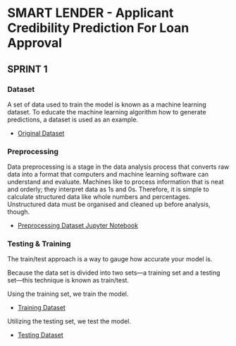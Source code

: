 # SMART LENDER - Applicant Credibility Prediction For Loan Approval

## SPRINT 1

### Dataset

A set of data used to train the model is known as a machine learning dataset. To educate the machine learning algorithm how to generate predictions, a dataset is used as an example.

- [Original Dataset](https://github.com/IBM-EPBL/IBM-Project-43797-1660719685/blob/main/Project%20Development%20Phase/Sprint%201/loan_prediction.csv)

### Preprocessing

Data preprocessing is a stage in the data analysis process that converts raw data into a format that computers and machine learning software can understand and evaluate. Machines like to process information that is neat and orderly; they interpret data as 1s and 0s. Therefore, it is simple to calculate structured data like whole numbers and percentages. Unstructured data must be organised and cleaned up before analysis, though.

- [Preprocessing Dataset Jupyter Notebook](https://github.com/IBM-EPBL/IBM-Project-43797-1660719685/blob/main/Project%20Development%20Phase/Sprint%201/preprocessing_dataset.ipynb)

### Testing & Training

The train/test approach is a way to gauge how accurate your model is.

Because the data set is divided into two sets—a training set and a testing set—this technique is known as train/test.

Using the training set, we train the model.

- [Training Dataset](https://github.com/IBM-EPBL/IBM-Project-43797-1660719685/blob/main/Project%20Development%20Phase/Sprint%201/train.csv)

Utilizing the testing set, we test the model.

- [Testing Dataset](https://github.com/IBM-EPBL/IBM-Project-43797-1660719685/blob/main/Project%20Development%20Phase/Sprint%201/test.csv)

